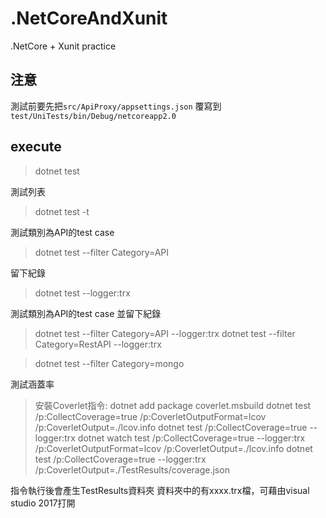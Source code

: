 # .NetCoreAndXunit
.NetCore + Xunit practice

## 注意

測試前要先把`src/ApiProxy/appsettings.json` 覆寫到 `test/UniTests/bin/Debug/netcoreapp2.0`

## execute

> dotnet test

測試列表

> dotnet test -t

測試類別為API的test case

> dotnet test --filter Category=API

留下紀錄

> dotnet test --logger:trx


測試類別為API的test case 並留下紀錄
> dotnet test --filter Category=API --logger:trx
> dotnet test --filter Category=RestAPI --logger:trx


> dotnet test --filter Category=mongo

測試涵蓋率
> 安裝Coverlet指令: dotnet add package coverlet.msbuild
> dotnet test /p:CollectCoverage=true /p:CoverletOutputFormat=lcov /p:CoverletOutput=./lcov.info
> dotnet test /p:CollectCoverage=true --logger:trx
> dotnet watch test /p:CollectCoverage=true --logger:trx /p:CoverletOutputFormat=lcov /p:CoverletOutput=./lcov.info 
> dotnet test /p:CollectCoverage=true --logger:trx /p:CoverletOutput=./TestResults/coverage.json


指令執行後會產生TestResults資料夾
資料夾中的有xxxx.trx檔，可藉由visual studio 2017打開